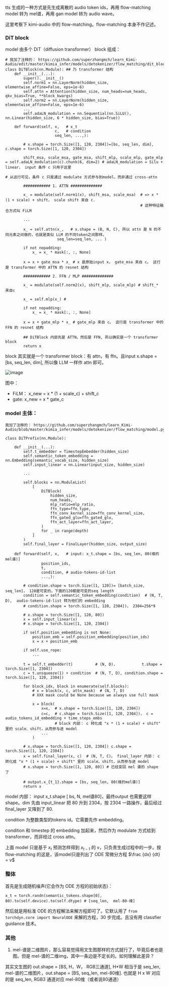 tts 生成的一种方式是先生成离散的 audio token ids，再用 flow-matching model 转为 mel谱，再用 gan model 转为 audio wave。

这里考察下 kimi-audio 中的 flow-matching。flow-matching 本身不作记述。

### DiT block

model 由多个 DiT（diffusion transformer） block 组成：
```
# 我加了注释的： https://github.com/superzhangmch/learn_Kimi-Audio/edit/master/kimia_infer/models/detokenizer/flow_matching/dit_block.py
class DiTBlock(nn.Module): ## 乃 transformer 结构
    def __init__(...):
        super().__init__()
        self.norm1 = nn.LayerNorm(hidden_size, elementwise_affine=False, eps=1e-6)
        self.attn = Attention(hidden_size, num_heads=num_heads, qkv_bias=True, **block_kwargs)
        self.norm2 = nn.LayerNorm(hidden_size, elementwise_affine=False, eps=1e-6)
        ...
        self.adaLN_modulation = nn.Sequential(nn.SiLU(), nn.Linear(hidden_size, 6 * hidden_size, bias=True))

    def forward(self, x,   # x_t
                      c,   # condition 
                      seq_len, ...,):

        # x.shape = torch.Size([1, 120, 2304])=[bs, seq_len, dim], c.shape = torch.Size([1, 120, 2304])
        
        shift_msa, scale_msa, gate_msa, shift_mlp, scale_mlp, gate_mlp = self.adaLN_modulation(c).chunk(6, dim=2) # adaLN_modulation = Silu + linear， input 条件 c 只用于这里
                                                                                                                  # 从这行可见，条件 c 只是通过 modulate 方式参与到model，而非通过 cross-attn

        ############ 1. ATTN ##############
        
        x_ = modulate(self.norm1(x), shift_msa, scale_msa)  # => x * (1 + scale) + shift， scale shift 来自 c.
                                                            # 这种特征融合方式叫 FiLM 

        ...

        x_ = self.attn(x_,   # x.shape = (B, N, C), 所以 attn 是 N 的不同元素之间做的，也就是类似 LLM 的不同token之间那样。
                       seq_len=seq_len, ... )

        if not nopadding:
            x_ = x_ * mask[:, :, None]

        x = x + gate_msa * x_ # x 是原始input x， gate_msa 来自 c。 这行是 transformer 中的 ATTN 的 resnet 结构

        ############ 2. FFN / MLP ##############
        
        x_ = modulate(self.norm2(x), shift_mlp, scale_mlp) # shift_* 来自c

        x_ = self.mlp(x_) # 

        if not nopadding:
            x_ = x_ * mask[:, :, None]

        x = x + gate_mlp * x_ # gate_mlp 来自 c。 这行是 transformer 中的 FFN 的 resnet 结构

        ## DiTBlock 内部先是 ATTN，然后是 FFN, 所以确实是一个 transformer block
        return x
```
block 其实就是一个 transformer block：有 attn，有 ffn。且input x.shape = [bs, seq_len, dim], 所以像 LLM 一样作 attn 即可。

![image](https://github.com/user-attachments/assets/cb6e6ebe-07f8-4531-a7fb-d3b53c81ad5b)

图中：
- FiLM： x_new = x * (1 + scale_c) + shift_c
- gate: x_new = x * gate_c

### model 主体：

```
我加了注释的： https://github.com/superzhangmch/learn_Kimi-Audio/blob/master/kimia_infer/models/detokenizer/flow_matching/model.py

class DiTPrefix(nn.Module):
   
    def __init__(...):
        self.t_embedder = TimestepEmbedder(hidden_size)
        self.semantic_token_embedding = nn.Embedding(semantic_vocab_size, hidden_size)
        self.input_linear = nn.Linear(input_size, hidden_size)

        ...

        self.blocks = nn.ModuleList(
            [
                DiTBlock(
                    hidden_size,
                    num_heads,
                    mlp_ratio=mlp_ratio,
                    ffn_type=ffn_type,
                    ffn_conv_kernel_size=ffn_conv_kernel_size,
                    ffn_gated_glu=ffn_gated_glu,
                    ffn_act_layer=ffn_act_layer,
                )
                for _ in range(depth)
            ]
        )
        self.final_layer = FinalLayer(hidden_size, output_size) 
 
    def forward(self, x,   # input: x_t.shape = [bs, seq_len, 80(维的mel谱)]
                position_ids,
                t,
                condition, # audio-tokens-id-list
                ...,):
        
        # condition.shape = torch.Size([1, 120])= [batch_size, seq_len]， 120是可变的，下面的120都是可变的seq length
        condition = self.semantic_token_embedding(condition)  # (N, T, D),  audio-tokens-id-list 转为他们的 embedding
        # condition.shape = torch.Size([1, 120, 2304])， 2304=256*9

        # x.shape = torch.Size([1, 120, 80])
        x = self.input_linear(x)
        # x.shape = torch.Size([1, 120, 2304])

        if self.position_embedding is not None:
            position_emb = self.position_embedding(position_ids)
            x = x + position_emb

        if self.use_rope:
            ...

        t = self.t_embedder(t)          # (N, D)，           t.shape = torch.Size([1, 2304])
        c = t.unsqueeze(1) + condition  # (N, T, D), condition.shape = torch.Size([1, 120, 2304])

        for block_idx, block in enumerate(self.blocks):
            # x = block(x, c, attn_mask)  # (N, T, D)
            # XXX mask could be None because we always use full mask

            x = block(
                x=x,  # x.shape = torch.Size([1, 120, 2304])
                c=c,  # c.shape = torch.Size([1, 120, 2304])， c = audio_tokens_id_embedding + time_steps_embs
                      # block 内部： c 转化成 "x * (1 + scale) + shift" 里的 scale、shift，从而参与进 model
                ...
            )

        # x.shape = torch.Size([1, 120, 2304]) c.shape = torch.Size([1, 120, 2304])
        x = self.final_layer(x, c)  # (N, T, C)。 final_layer 内部： c 转化成 "x * (1 + scale) + shift" 里的 scale、shift，从而参与进 model
        # x.shape = torch.Size([1, 120, 80]) # 已经变回 mel 谱的 shape 了

        # output.x_{t_1}.shape = [bs, seq_len, 80(维的mel谱)]
        return x
```

model 内部： input x_t.shape [ bs, N, mel谱80]，最终output 也需要这样shape。dim 先由 input_linear 把 80 升到 2304，按 2304 一路操作，最后经过 final_layer 又降到了 80.

condition 为整数类型的tokens id。它需要先作 embedding。

condition 和 timestep 的 embedding 加起来，然后作为 modulate 方式给到 transformer，而非经过 cross attn。

上面 model 只是基于 $x_t$ 预测怎样得到 $x_{t-1}$ 的 v，只负责生成过程中的一步。按 flow-matching 的这是，该model只是列出了 ODE 常微分方程 $\frac {dx} {dt} = v$

### 整体

首先是生成随机噪声(它会作为 ODE 方程的初始状态)：

```
x_t = torch.randn(semantic_tokens.shape[0], 80).to(self.device).to(self.dtype) # [seq_len,  mel-80-维]
```

然后就是用标准 ODE 的方程解法来解方程即可了。它默认用了 `from torchdyn.core import NeuralODE` 来解的方程，30 步完成。且没有用 classfier guidance 技术。

### 其他

1. mel-谱是二维图片，那么容易觉得用文生图那样的方式就行了，毕竟后者也是图。但是 mel-谱的二维img，其中一条边是不定长的。如何理解此差异？

其实文生图的 out.shape = [BS, H，W， RGB三通道], H*W 相当于是  seq_len, mel-谱的二维图片，out.shape = [BS, seq_len, mel-80维]. 也就是 H x W 对应的是 seq_len, RGB3 通道对应 mel-80维（或者说80通道）
